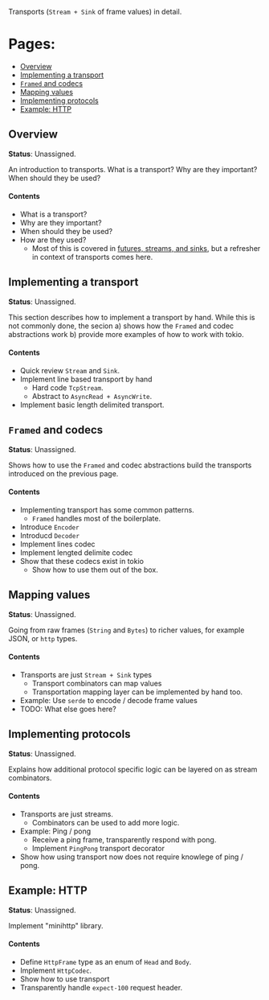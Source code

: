 Transports (`Stream + Sink` of frame values) in detail.

# Pages:

* [Overview](#overview)
* [Implementing a transport](#implementing)
* [`Framed` and codecs](#framed)
* [Mapping values](#mapping)
* [Implementing protocols](#protocols)
* [Example: HTTP](#http)

<a name="overview"></a>
## Overview

**Status**: Unassigned.

An introduction to transports. What is a transport? Why are they important? When
should they be used?

#### Contents

* What is a transport?
* Why are they important?
* When should they be used?
* How are they used?
  * Most of this is covered in [futures, streams, and sinks][f-s-s], but a
    refresher in context of transports comes here.

[f-s-s]: futures-streams-sinks.md

<a name="implementing"></a>
## Implementing a transport

**Status**: Unassigned.

This section describes how to implement a transport by hand. While this is not
commonly done, the secion a) shows how the `Framed` and codec abstractions work
b) provide more examples of how to work with tokio.

#### Contents

* Quick review `Stream` and `Sink`.
* Implement line based transport by hand
  * Hard code `TcpStream`.
  * Abstract to `AsyncRead + AsyncWrite`.
* Implement basic length delimited transport.

<a name="framed"></a>
## `Framed` and codecs

**Status**: Unassigned.

Shows how to use the `Framed` and codec abstractions build the transports
introduced on the previous page.

#### Contents

* Implementing transport has some common patterns.
  * `Framed` handles most of the boilerplate.
* Introduce `Encoder`
* Introducd `Decoder`
* Implement lines codec
* Implement lengted delimite codec
* Show that these codecs exist in tokio
  * Show how to use them out of the box.

<a name="mapping"></a>
## Mapping values

**Status**: Unassigned.

Going from raw frames (`String` and `Bytes`) to richer values, for example JSON,
or `http` types.

#### Contents

* Transports are just `Stream + Sink` types
  * Transport combinators can map values
  * Transportation mapping layer can be implemented by hand too.
* Example: Use `serde` to encode / decode frame values
* TODO: What else goes here?

<a name="protocols"></a>
## Implementing protocols

**Status**: Unassigned.

Explains how additional protocol specific logic can be layered on as stream
combinators.

#### Contents

* Transports are just streams.
  * Combinators can be used to add more logic.
* Example: Ping / pong
  * Receive a ping frame, transparently respond with pong.
  * Implement `PingPong` transport decorator
* Show how using transport now does not require knowlege of ping / pong.

<a name="http"></a>
## Example: HTTP

**Status**: Unassigned.

Implement "minihttp" library.

#### Contents

* Define `HttpFrame` type as an enum of `Head` and `Body`.
* Implement `HttpCodec`.
* Show how to use transport
* Transparently handle `expect-100` request header.
